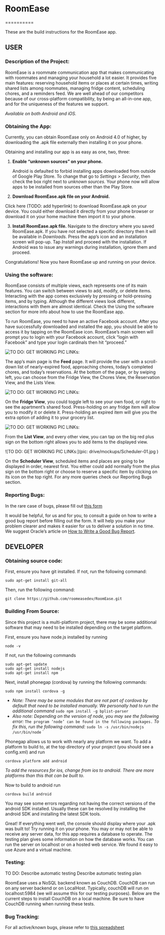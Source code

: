 # RoomEase
==========

These are the build instructions for the RoomEase app.

## USER

### Description of the Project:
RoomEase is a roommate communication app that makes communicating with roommates and managing your household a lot easier. It provides five main features: reserving household items or places at certain times, writing shared lists among roommates, managing fridge content, scheduling chores, and a reminders feed. We are well ahead of our competitors because of our cross-platform compatibility, by being an all-in-one app, and for the uniqueness of the features we support. 

*Available on both Android and iOS.*

### Obtaining the App: 
Currently, you can obtain RoomEase only on Android 4.0 of higher, by downloading the .apk file externally then installing it on your phone.

Obtaining and installing our app is as easy as one, two, three:

1. **Enable “unknown sources” on your phone.**

   Android is defaulted to forbid installing apps downloaded from outside of Google Play Store. To change that go to *Settings >          Security*, then check the box right next to *unknown sources.* Your phone now will allow apps to be installed from sources other       than the Play Store.

2.  **Download RoomEase.apk file on your Android.**

   Click here (TODO: add hyperlink) to download RoomEase.apk on your device. You could either download it directly from your phone browser or download it on your home machine then import it to your phone.

3.  **Install RoomEase.apk file.**
   Navigate to the directory where you saved RoomEase.apk. If you have not selected a specific directory then it will be available in *Downloads.* Press the app’s icon and an installation screen will pop-up. Tap *Install* and proceed with the installation. If Android was to issue any warnings during installation, ignore them and proceed.

Congratulations! Now you have RoomEase up and running on your device.

### Using the software: 

RoomEase consists of multiple views, each represents one of its main features. You can switch between views to add, modify, or delete items. Interacting with the app comes exclusively by pressing or hold-pressing items, and by typing. Although the different views look different, interactions with them are almost identical. Check the Using the software section for more info about how to use the RoomEase app.

To run RoomEase, you need to have an active Facebook account. After you have successfully downloaded and installed the app, you
should be able to access it by tapping on the RoomEase icon. RoomEase’s main screen will prompt you to login with your Facebook       account, click “login with Facebook” and type your login cardinals then hit “proceed.”  

![TO DO: GET WORKING PIC LINKs:](https://drive.google.com/file/d/0B90H4BTOhXjoaDN6ck5hZXNxWTA/view?usp=sharing)

The app’s main page is the **Feed** page. It will provide the user with a scroll-down list of nearly-expired food, approaching chores, today’s completed chores, and today’s reservations. At the bottom of the page, or by swiping left, you can choose from the Fridge View, the Chores View, the Reservation View, and the Lists View.

![TO DO: GET WORKING PIC LINKs:](drive/mockups/Fridge-01.jpg)

On the **Fridge View**, you could toggle left to see your own food, or right to see the apartment’s shared food. Press-holding on any fridge item will allow you to modify it or delete it. Press-holding an expired item will give you the extra option of adding it to your grocery list.

![TO DO: GET WORKING PIC LINKs:](drive/mockups/List-01.jpg)

From the **List View**, and every other view, you can tap on the big red plus sign on the bottom right allows you to add items to the displayed view.

![TO DO: GET WORKING PIC LINKs:](pic: drive/mockups/Scheduler-01.jpg )

On the **Scheduler View**, scheduled items and places are going to be displayed in order, nearest first. You either could add normally from the plus sign on the bottom right or choose to reserve a specific item by clicking on its icon on the top right.
For any more queries check our Reporting Bugs section.

### Reporting Bugs: 

In the rare case of bugs, please fill out [this form](https://docs.google.com/forms/d/1WoumJ1cuiM6K2ZyKYfMbsn028SNex2NL8RquFs0IH9I/edit)

It would be helpful, for us and for you, to consult a guide on how to write a good bug report before filling out the form. It will help you make your problem clearer and makes it easier for us to deliver a solution in no time. We suggest Oracle’s article on [How to Write a Good Bug Report](http://www.oracle.com/technetwork/articles/javase/bugreport-howto-135155.html). 





## DEVELOPER

### Obtaining source code:

First, ensure you have git installed. If not, run the following command: 
```
sudo apt-get install git-all
```
Then, run the following command: 
```
git clone https://github.com/roomeasedev/RoomEase.git
```


### Building From Source:
Since this project is a multi-platform project, there may be some additional
software that may need to be installed depending on the target platform.

First, ensure you have node.js installed by running
```
node -v
```
If not, run the following commands
```
sudo apt-get update
sudo apt-get install nodejs
sudo apt-get install npm
```
Next, install phonegap (cordova) by running the following commands:
```
sudo npm install cordova -g
```
* *Note: There may be some modules that are not part of cordova by default that need to be installed manually.*
   *We personally had to run the additional command* `sudo npm install -g bplist-parser`
* *Also note: Depending on the version of node, you may see the following error:* 
    `The program ‘node’ can be found in the following packages.` 
    *To fix this, run the following command:* `sudo ln -s /usr/bin/nodejs /usr/bin/node`
`

Phonegap allows us to work with nearly any platform we want. To add a platform to build to, at the top directory 
of your project (you should see a config.xml) and run 
```
cordova platform add android
```
*To add the resources for ios, change from ios to android. There are more platforms than this that can be built to.*

Now to build to android run
```
cordova build android
```
You may see some errors regarding not having the correct versions of the android SDK installed. Usually these can be resolved by installing the android SDK and installing the latest SDK tools.

Great! If everything went well, the console should display where your .apk was built to! Try running it on your phone. You may or may not be able to receive any server data, for this app requires a database to operate. The testing plan gives some information on how the database works. You can run the server on localhost or on a hosted web service. We found it easy to use Azure and a virtual machine.


### Testing:

TO DO: Describe automatic testing
Describe automatic testing plan

RoomEase uses a NoSQL backend known as CouchDB. CouchDB can run on any server backend or on LocalHost. Typically, couchDB will run on localhost:5984 (we will assume this for our testing purposes). Below are the current steps to install CouchDB on a local machine. Be sure to have CouchDB running when running these tests. 


### Bug Tracking:
For all active/known bugs, please refer to [this spreadsheet](https://docs.google.com/spreadsheets/d/1TUz7qx3GqziUEGzJB6NABSbTz8rprz-C40Qe7xVgVIM/edit#gid=0)
